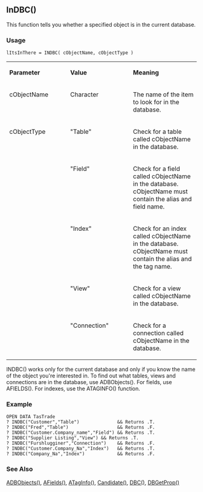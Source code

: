 ## InDBC()

This function tells you whether a specified object is in the current database.

### Usage

```foxpro
lItsInThere = INDBC( cObjectName, cObjectType )
```
<table>
<tr>
  <td width="32%" valign="top">
  <p><b>Parameter</b></p>
  </td>
  <td width=23% valign=top>
  <p><b>Value</b></p>
  </td>
  <td width=45% valign=top>
  <p><b>Meaning</b></p>
  </td>
 </tr>
<tr>
  <td width="32%" valign="top">
  <p>cObjectName</p>
  </td>
  <td width=23% valign=top>
  <p>Character</p>
  </td>
  <td width=45% valign=top>
  <p>The name of the item to look for in the database.</p>
  </td>
 </tr>
<tr>
  <td width=32% rowspan=5 valign=top>
  <p>cObjectType</p>
  </td>
  <td width=23% valign=top>
  <p>&quot;Table&quot;</p>
  </td>
  <td width=45% valign=top>
  <p>Check for a table called cObjectName in the database.</p>
  </td>
 </tr>
<tr>
  <td width=33% valign=top>
  <p>&quot;Field&quot;</p>
  </td>
  <td width=67% valign=top>
  <p>Check for a field called cObjectName in the database. cObjectName must contain the alias and field name.</p>
  </td>
 </tr>
<tr>
  <td width=33% valign=top>
  <p>&quot;Index&quot;</p>
  </td>
  <td width=67% valign=top>
  <p>Check for an index called cObjectName in the database. cObjectName must contain the alias and the tag name.</p>
  </td>
 </tr>
<tr>
  <td width=33% valign=top>
  <p>&quot;View&quot;</p>
  </td>
  <td width=67% valign=top>
  <p>Check for a view called cObjectName in the database.</p>
  </td>
 </tr>
<tr>
  <td width=33% valign=top>
  <p>&quot;Connection&quot;</p>
  </td>
  <td width=67% valign=top>
  <p>Check for a connection called cObjectName in the database.</p>
  </td>
 </tr>
</table>

INDBC() works only for the current database and only if you know the name of the object you're interested in. To find out what tables, views and connections are in the database, use ADBObjects(). For fields, use AFIELDS(). For indexes, use the ATAGINFO() function. 

### Example

```foxpro
OPEN DATA TasTrade
? INDBC("Customer","Table")              && Returns .T.
? INDBC("Fred","Table")                  && Returns .F.
? INDBC("Customer.Company_name","Field") && Returns .T.
? INDBC("Supplier Listing","View") && Returns .T.
? INDBC("Furshlugginer","Connection")    && Returns .F.
? INDBC("Customer.Company_Na","Index")   && Returns .T.
? INDBC("Company_Na","Index")            && Returns .F.
```
### See Also

[ADBObjects()](s4g284.md), [AFields()](s4g292.md), [ATagInfo()](s4g266.md), [Candidate()](s4g266.md), [DBC()](s4g317.md), [DBGetProp()](s4g350.md)